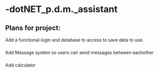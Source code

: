 # -dotNET_p.d.m._assistant

## Plans for project:
Add a functional login and database to access to save data to use.
###
Add Message system so users can send messages between eachother 
###
Add calculator
